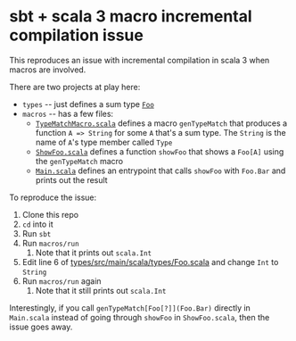 # sbt + scala 3 macro incremental compilation issue

This reproduces an issue with incremental compilation in scala 3 when macros are involved.

There are two projects at play here:

- `types` -- just defines a sum type [`Foo`](types/src/main/scala/types/Foo.scala)
- `macros` -- has a few files:
  - [`TypeMatchMacro.scala`](macros/src/main/scala/macros/TypeMatchMacro.scala) defines a macro `genTypeMatch` that produces a function `A => String` for some `A` that's a sum type. The `String` is the name of `A`'s type member called `Type`
  - [`ShowFoo.scala`](macros/src/main/scala/macros/ShowFoo.scala) defines a function `showFoo` that shows a `Foo[A]` using the `genTypeMatch` macro
  - [`Main.scala`](macros/src/main/scala/macros/Main.scala) defines an entrypoint that calls `showFoo` with `Foo.Bar` and prints out the result

To reproduce the issue:

1. Clone this repo
2. `cd` into it
3. Run `sbt`
4. Run `macros/run`
    1. Note that it prints out `scala.Int`
5. Edit line 6 of [types/src/main/scala/types/Foo.scala](types/src/main/scala/types/Foo.scala) and change `Int` to `String`
6. Run `macros/run` again
    1. Note that it still prints out `scala.Int`

Interestingly, if you call `genTypeMatch[Foo[?]](Foo.Bar)` directly in `Main.scala` instead of going through `showFoo` in `ShowFoo.scala`, then the issue goes away.
